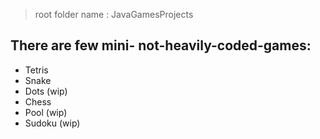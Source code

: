 > root folder name : JavaGamesProjects
## There are few mini- not-heavily-coded-games:
- Tetris
- Snake
- Dots (wip)
- Chess
- Pool (wip)
- Sudoku (wip)
